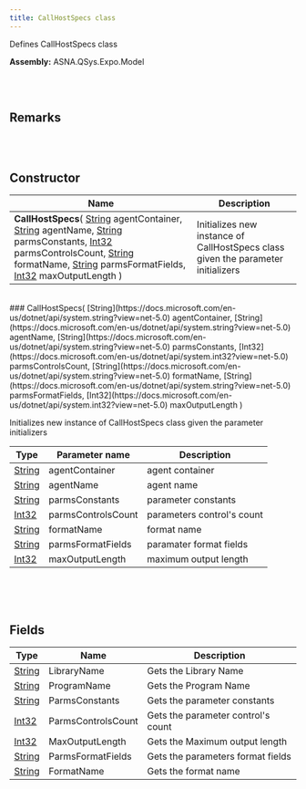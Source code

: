 ```yaml
---
title: CallHostSpecs class
---
```


Defines CallHostSpecs class

**Assembly:** ASNA.QSys.Expo.Model

<br>
<br>

## Remarks

<br>
<br>

## Constructor

| Name |  Description 
| --- | --- 
| **CallHostSpecs**( [String](https://docs.microsoft.com/en-us/dotnet/api/system.string?view=net-5.0) agentContainer, [String](https://docs.microsoft.com/en-us/dotnet/api/system.string?view=net-5.0) agentName, [String](https://docs.microsoft.com/en-us/dotnet/api/system.string?view=net-5.0) parmsConstants, [Int32](https://docs.microsoft.com/en-us/dotnet/api/system.int32?view=net-5.0) parmsControlsCount, [String](https://docs.microsoft.com/en-us/dotnet/api/system.string?view=net-5.0) formatName, [String](https://docs.microsoft.com/en-us/dotnet/api/system.string?view=net-5.0) parmsFormatFields, [Int32](https://docs.microsoft.com/en-us/dotnet/api/system.int32?view=net-5.0) maxOutputLength ) | Initializes new instance of CallHostSpecs class given the parameter initializers

<br>
### CallHostSpecs( [String](https://docs.microsoft.com/en-us/dotnet/api/system.string?view=net-5.0) agentContainer, [String](https://docs.microsoft.com/en-us/dotnet/api/system.string?view=net-5.0) agentName, [String](https://docs.microsoft.com/en-us/dotnet/api/system.string?view=net-5.0) parmsConstants, [Int32](https://docs.microsoft.com/en-us/dotnet/api/system.int32?view=net-5.0) parmsControlsCount, [String](https://docs.microsoft.com/en-us/dotnet/api/system.string?view=net-5.0) formatName, [String](https://docs.microsoft.com/en-us/dotnet/api/system.string?view=net-5.0) parmsFormatFields, [Int32](https://docs.microsoft.com/en-us/dotnet/api/system.int32?view=net-5.0) maxOutputLength )

Initializes new instance of CallHostSpecs class given the parameter initializers

| Type | Parameter name | Description
| --- | --- | ---
| [String](https://docs.microsoft.com/en-us/dotnet/api/system.string?view=net-5.0) | agentContainer | agent container 
| [String](https://docs.microsoft.com/en-us/dotnet/api/system.string?view=net-5.0) | agentName | agent name 
| [String](https://docs.microsoft.com/en-us/dotnet/api/system.string?view=net-5.0) | parmsConstants | parameter constants 
| [Int32](https://docs.microsoft.com/en-us/dotnet/api/system.int32?view=net-5.0) | parmsControlsCount | parameters control's count 
| [String](https://docs.microsoft.com/en-us/dotnet/api/system.string?view=net-5.0) | formatName | format name 
| [String](https://docs.microsoft.com/en-us/dotnet/api/system.string?view=net-5.0) | parmsFormatFields | paramater format fields 
| [Int32](https://docs.microsoft.com/en-us/dotnet/api/system.int32?view=net-5.0) | maxOutputLength | maximum output length 

<br>

<br>
<br>

## Fields

| Type | Name | Description
| --- | --- | --- 
| [String](https://docs.microsoft.com/en-us/dotnet/api/system.string?view=net-5.0) | LibraryName | Gets the Library Name
| [String](https://docs.microsoft.com/en-us/dotnet/api/system.string?view=net-5.0) | ProgramName | Gets the Program Name
| [String](https://docs.microsoft.com/en-us/dotnet/api/system.string?view=net-5.0) | ParmsConstants | Gets the parameter constants
| [Int32](https://docs.microsoft.com/en-us/dotnet/api/system.int32?view=net-5.0) | ParmsControlsCount | Gets the parameter control's count
| [Int32](https://docs.microsoft.com/en-us/dotnet/api/system.int32?view=net-5.0) | MaxOutputLength | Gets the Maximum output length
| [String](https://docs.microsoft.com/en-us/dotnet/api/system.string?view=net-5.0) | ParmsFormatFields | Gets the parameters format fields
| [String](https://docs.microsoft.com/en-us/dotnet/api/system.string?view=net-5.0) | FormatName | Gets the format name

<br>
<br>

